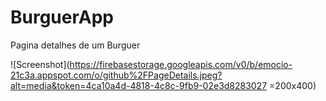# BurguerApp

Pagina detalhes de um Burguer

![Screenshot](https://firebasestorage.googleapis.com/v0/b/emocio-21c3a.appspot.com/o/github%2FPageDetails.jpeg?alt=media&token=4ca10a4d-4818-4c8c-9fb9-02e3d8283027 =200x400)
